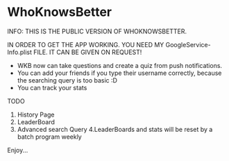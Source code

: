 # WhoKnowsBetter

INFO: THIS IS THE PUBLIC VERSION OF WHOKNOWSBETTER.  

IN ORDER TO GET THE APP WORKING. YOU NEED MY GoogleService-Info.plist FILE. IT CAN BE GIVEN ON REQUEST!

* WKB now can take questions and create a quiz from push notifications.
* You can add your friends if you type their username correctly, because the searching query is too basic :D
* You can track your stats

TODO  
1. History Page
2. LeaderBoard
3. Advanced search Query
4.LeaderBoards and stats will be reset by a batch program weekly  

Enjoy...
